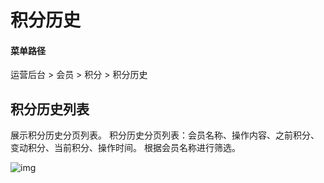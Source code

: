 # 积分历史

#### 菜单路径

运营后台 > 会员 > 积分 > 积分历史

## 积分历史列表

展示积分历史分页列表。 积分历史分页列表：会员名称、操作内容、之前积分、变动积分、当前积分、操作时间。 根据会员名称进行筛选。

![img](https://docs.pickmall.cn/help/images/%E7%A7%AF%E5%88%86%E5%8E%86%E5%8F%B2.png)
